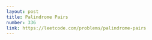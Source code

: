 ```yaml
---
layout: post
title: Palindrome Pairs
number: 336
link: https://leetcode.com/problems/palindrome-pairs
---
```

